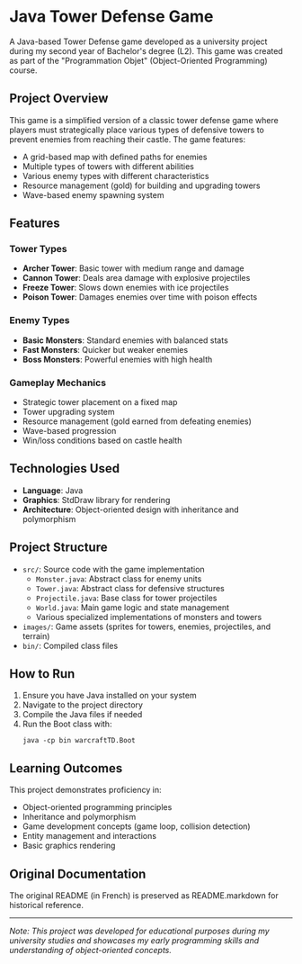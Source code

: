 # Java Tower Defense Game

A Java-based Tower Defense game developed as a university project during my second year of Bachelor's degree (L2). This game was created as part of the "Programmation Objet" (Object-Oriented Programming) course.

## Project Overview

This game is a simplified version of a classic tower defense game where players must strategically place various types of defensive towers to prevent enemies from reaching their castle. The game features:

- A grid-based map with defined paths for enemies
- Multiple types of towers with different abilities
- Various enemy types with different characteristics
- Resource management (gold) for building and upgrading towers
- Wave-based enemy spawning system

## Features

### Tower Types
- **Archer Tower**: Basic tower with medium range and damage
- **Cannon Tower**: Deals area damage with explosive projectiles
- **Freeze Tower**: Slows down enemies with ice projectiles
- **Poison Tower**: Damages enemies over time with poison effects

### Enemy Types
- **Basic Monsters**: Standard enemies with balanced stats
- **Fast Monsters**: Quicker but weaker enemies
- **Boss Monsters**: Powerful enemies with high health

### Gameplay Mechanics
- Strategic tower placement on a fixed map
- Tower upgrading system
- Resource management (gold earned from defeating enemies)
- Wave-based progression
- Win/loss conditions based on castle health

## Technologies Used

- **Language**: Java
- **Graphics**: StdDraw library for rendering
- **Architecture**: Object-oriented design with inheritance and polymorphism

## Project Structure

- `src/`: Source code with the game implementation
  - `Monster.java`: Abstract class for enemy units
  - `Tower.java`: Abstract class for defensive structures
  - `Projectile.java`: Base class for tower projectiles
  - `World.java`: Main game logic and state management
  - Various specialized implementations of monsters and towers
- `images/`: Game assets (sprites for towers, enemies, projectiles, and terrain)
- `bin/`: Compiled class files

## How to Run

1. Ensure you have Java installed on your system
2. Navigate to the project directory
3. Compile the Java files if needed
4. Run the Boot class with:
   ```
   java -cp bin warcraftTD.Boot
   ```

## Learning Outcomes

This project demonstrates proficiency in:
- Object-oriented programming principles
- Inheritance and polymorphism
- Game development concepts (game loop, collision detection)
- Entity management and interactions
- Basic graphics rendering

## Original Documentation

The original README (in French) is preserved as README.markdown for historical reference.

---

*Note: This project was developed for educational purposes during my university studies and showcases my early programming skills and understanding of object-oriented concepts.*
